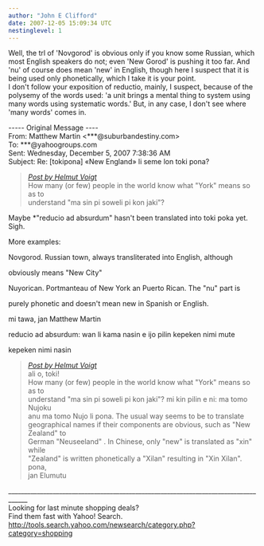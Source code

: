 ```yaml
---
author: "John E Clifford"
date: 2007-12-05 15:09:34 UTC
nestinglevel: 1
---
```

Well, the trl of 'Novgorod' is obvious only if you know some Russian, which most English speakers do not; even 'New Gorod' is pushing it too far. And 'nu' of course does mean 'new' in English, though here I suspect that it is being used only phonetically, which I take it is your point.  
I don't follow your exposition of reductio, mainly, I suspect, because of the polysemy of the words used: 'a unit brings a mental thing to system using many words using systematic words.' But, in any case, I don't see where 'many words' comes in.  
  
\----- Original Message ----  
From: Matthew Martin <\*\*\*@suburbandestiny.com>  
To: \*\*\*@yahoogroups.com  
Sent: Wednesday, December 5, 2007 7:38:36 AM  
Subject: Re: \[tokipona\] «New England» li seme lon toki pona?  

> [_Post by Helmut Voigt_](/jvGipRwT/new-england-li-seme-lon-toki-pona#post3)  
> How many (or few) people in the world know what "York" means so as to  
> understand "ma sin pi soweli pi kon jaki"?  
> 

Maybe \*"reducio ad absurdum" hasn't been translated into toki poka yet. Sigh.  
  
  
  
More examples:  
  
  
  
Novgorod. Russian town, always transliterated into English, although  
  
obviously means "New City"  
  
  
  
Nuyorican. Portmanteau of New York an Puerto Rican. The "nu" part is  
  
purely phonetic and doesn't mean new in Spanish or English.  
  
  
  
mi tawa, jan Matthew Martin  
  
  
  
reducio ad absurdum: wan li kama nasin e ijo pilin kepeken nimi mute  
  
kepeken nimi nasin  

> [_Post by Helmut Voigt_](/jvGipRwT/new-england-li-seme-lon-toki-pona#post3)  
> ali o, toki!  
> How many (or few) people in the world know what "York" means so as to  
> understand "ma sin pi soweli pi kon jaki"? mi kin pilin e ni: ma tomo Nujoku  
> anu ma tomo Nujo li pona. The usual way seems to be to translate  
> geographical names if their components are obvious, such as "New Zealand" to  
> German "Neuseeland" . In Chinese, only "new" is translated as "xin" while  
> "Zealand" is written phonetically a "Xilan" resulting in "Xin Xilan".  
> pona,  
> jan Elumutu  
> 

<!--  
  
#ygrp-mkp{  
border:1px solid #d8d8d8;font-family:Arial;margin:14px 0px;padding:0px 14px;}  
#ygrp-mkp hr{  
border:1px solid #d8d8d8;}  
#ygrp-mkp #hd{  
color:#628c2a;font-size:85%;font-weight:bold;line-height:122%;margin:10px 0px;}  
#ygrp-mkp #ads{  
margin-bottom:10px;}  
#ygrp-mkp .ad{  
padding:0 0;}  
#ygrp-mkp .ad a{  
color:#0000ff;text-decoration:none;}  
\-->  
  
  
  
<!--  
  
#ygrp-sponsor #ygrp-lc{  
font-family:Arial;}  
#ygrp-sponsor #ygrp-lc #hd{  
margin:10px 0px;font-weight:bold;font-size:78%;line-height:122%;}  
#ygrp-sponsor #ygrp-lc .ad{  
margin-bottom:10px;padding:0 0;}  
\-->  
  
  
  
<!--  
  
#ygrp-mlmsg {font-size:13px;font-family:arial, helvetica, clean, sans-serif;}  
#ygrp-mlmsg table {font-size:inherit;font:100%;}  
#ygrp-mlmsg select, input, textarea {font:99% arial, helvetica, clean, sans-serif;}  
#ygrp-mlmsg pre, code {font:115% monospace;}  
#ygrp-mlmsg \* {line-height:1.22em;}  
#ygrp-text{  
font-family:Georgia;  
}  
#ygrp-text p{  
margin:0 0 1em 0;}  
#ygrp-tpmsgs{  
font-family:Arial;  
clear:both;}  
#ygrp-vitnav{  
padding-top:10px;font-family:Verdana;font-size:77%;margin:0;}  
#ygrp-vitnav a{  
padding:0 1px;}  
#ygrp-actbar{  
clear:both;margin:25px 0;white-space:nowrap;color:#666;text-align:right;}  
#ygrp-actbar .left{  
float:left;white-space:nowrap;}  
.bld{font-weight:bold;}  
#ygrp-grft{  
font-family:Verdana;font-size:77%;padding:15px 0;}  
#ygrp-ft{  
font-family:verdana;font-size:77%;border-top:1px solid #666;  
padding:5px 0;  
}  
#ygrp-mlmsg #logo{  
padding-bottom:10px;}  
  
#ygrp-vital{  
background-color:#e0ecee;margin-bottom:20px;padding:2px 0 8px 8px;}  
#ygrp-vital #vithd{  
font-size:77%;font-family:Verdana;font-weight:bold;color:#333;text-transform:uppercase;}  
#ygrp-vital ul{  
padding:0;margin:2px 0;}  
#ygrp-vital ul li{  
list-style-type:none;clear:both;border:1px solid #e0ecee;  
}  
#ygrp-vital ul li .ct{  
font-weight:bold;color:#ff7900;float:right;width:2em;text-align:right;padding-right:.5em;}  
#ygrp-vital ul li .cat{  
font-weight:bold;}  
#ygrp-vital a{  
text-decoration:none;}  
  
#ygrp-vital a:hover{  
text-decoration:underline;}  
  
#ygrp-sponsor #hd{  
color:#999;font-size:77%;}  
#ygrp-sponsor #ov{  
padding:6px 13px;background-color:#e0ecee;margin-bottom:20px;}  
#ygrp-sponsor #ov ul{  
padding:0 0 0 8px;margin:0;}  
#ygrp-sponsor #ov li{  
list-style-type:square;padding:6px 0;font-size:77%;}  
#ygrp-sponsor #ov li a{  
text-decoration:none;font-size:130%;}  
#ygrp-sponsor #nc{  
background-color:#eee;margin-bottom:20px;padding:0 8px;}  
#ygrp-sponsor .ad{  
padding:8px 0;}  
#ygrp-sponsor .ad #hd1{  
font-family:Arial;font-weight:bold;color:#628c2a;font-size:100%;line-height:122%;}  
#ygrp-sponsor .ad a{  
text-decoration:none;}  
#ygrp-sponsor .ad a:hover{  
text-decoration:underline;}  
#ygrp-sponsor .ad p{  
margin:0;}  
o{font-size:0;}  
.MsoNormal{  
margin:0 0 0 0;}  
#ygrp-text tt{  
font-size:120%;}  
blockquote{margin:0 0 0 4px;}  
.replbq{margin:4;}  
\-->  
  
  
  
  
  
  
  
  
\_\_\_\_\_\_\_\_\_\_\_\_\_\_\_\_\_\_\_\_\_\_\_\_\_\_\_\_\_\_\_\_\_\_\_\_\_\_\_\_\_\_\_\_\_\_\_\_\_\_\_\_\_\_\_\_\_\_\_\_\_\_\_\_\_\_\_\_\_\_\_\_\_\_\_\_\_\_\_\_\_\_\_\_  
Looking for last minute shopping deals?  
Find them fast with Yahoo! Search. http://tools.search.yahoo.com/newsearch/category.php?category=shopping
